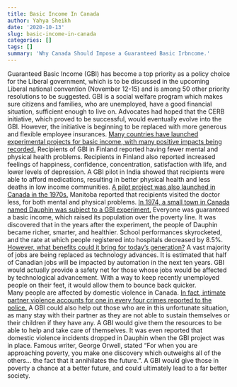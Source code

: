 ```yaml
---
title: Basic Income In Canada
author: Yahya Sheikh
date: '2020-10-13'
slug: basic-income-in-canada
categories: []
tags: []
summary: 'Why Canada Should Impose a Guaranteed Basic Irbncome.'
---
```

Guaranteed Basic Income (GBI) has become a top priority as a policy choice for the Liberal government, which is to be discussed in the upcoming Liberal national convention (November 12-15) and is among 50 other priority resolutions to be suggested. GBI is a social welfare program which makes sure citizens and families, who are unemployed, have a good financial situation, sufficient enough to live on. 
Advocates had hoped that the CERB initiative, which proved to be successful, would eventually evolve into the GBI. However, the initiative is beginning to be replaced with more generous and flexible employee insurances. 
[Many countries have launched experimental projects for basic income, with many positive impacts being recorded.](https://cpj.ca/the-intended-and-unexpected-benefits-of-guaranteed-basic-income/) Recipients of GBI in Finland reported having fewer mental and physical health problems. Recipients in Finland also reported increased feelings of happiness, confidence, concentration, satisfaction with life, and lower levels of depression. A GBI pilot in India showed that recipients were able to afford medications, resulting in better physical health and less deaths in low income communities. 
[A pilot project was also launched in Canada in the 1970s.](https://cpj.ca/the-intended-and-unexpected-benefits-of-guaranteed-basic-income/) Manitoba reported that recipients visited the doctor less, for both mental and physical problems. [In 1974, a small town in Canada named Dauphin was subject to a GBI experiment.](https://www.ted.com/talks/rutger_bregman_poverty_isn_t_a_lack_of_character_it_s_a_lack_of_cash/transcript?utm_campaign=tedspread&utm_medium=referral&utm_source=tedcomshare#t-507747) Everyone was guaranteed a basic income, which raised its population over the poverty line. It was discovered that in the years after the experiment, the people of Dauphin became richer, smarter, and healthier. School performances skyrocketed, and the rate at which people registered into hospitals decreased by 8.5%. 
[However, what benefits could it bring for today’s generation?](https://www.penguin.co.uk/articles/2018/universal-basic-income-pros-cons.html)
A vast majority of jobs are being replaced as technology advances. It is estimated that half of Canadian jobs will be impacted by automation in the next ten years. GBI would actually provide a safety net for those whose jobs would be affected by technological advancement. With a way to keep recently unemployed people on their feet, it would allow them to bounce back quicker.      
Many people are affected by domestic violence in Canada. [In fact, intimate partner violence accounts for one in every four crimes reported to the police.](https://www150.statcan.gc.ca/n1/pub/85-002-x/2013001/article/11805/11805-3-eng.htm#a1) A GBI could also help out those who are in this unfortunate situation, as many stay with their partner as they are not able to sustain themselves or their children if they have any. A GBI would give them the resources to be able to help and take care of themselves. It was even reported that domestic violence incidents dropped in Dauphin when the GBI project was in place. 
Famous writer, George Orwell, stated “For when you are approaching poverty, you make one discovery which outweighs all of the others... the fact that it annihilates the future.”. A GBI would give those in poverty a chance at a better future, and could ultimately lead to a far better society.

